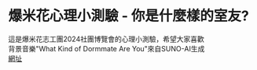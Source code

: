 ﻿# 爆米花心理小測驗 - 你是什麼樣的室友?
這是爆米花志工團2024社團博覽會的心理小測驗，希望大家喜歡  
背景音樂"What Kind of Dormmate Are You"來自SUNO-AI生成  
[網址](https://yifyu1122.github.io/popcornTest/)
